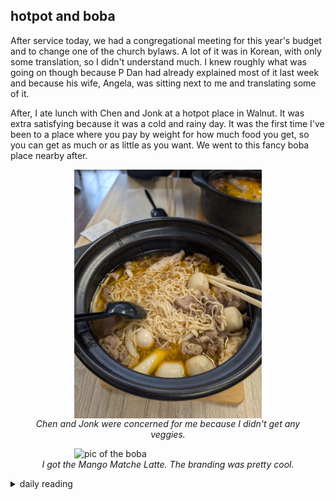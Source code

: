 ## hotpot and boba

After service today, we had a congregational meeting for this year's budget and to change one of the church bylaws. A lot of it was in Korean, with only some translation, so I didn't understand much. I knew roughly what was going on though because P Dan had already explained most of it last week and because his wife, Angela, was sitting next to me and translating some of it.

After, I ate lunch with Chen and Jonk at a hotpot place in Walnut. It was extra satisfying because it was a cold and rainy day. It was the first time I've been to a place where you pay by weight for how much food you get, so you can get as much or as little as you want. We went to this fancy boba place nearby after.

<figure>
    <img src="/images/2025/2025-01/2025-01-26-hotpot-and-boba/hotpot.jpg" alt="pic of the hotpot" width="300" style="display: block; margin: auto;">
    <figcaption style="text-align: center;">
        <i>Chen and Jonk were concerned for me because I didn't get any veggies.</i>
    </figcaption>
</figure>

<figure>
    <img src="/images/2025/2025-01/2025-01-26-hotpot-and-boba/boba.jpg" alt="pic of the boba" width="300" style="display: block; margin: auto;">
    <figcaption style="text-align: center;">
        <i> I got the Mango Matche Latte. The branding was pretty cool.</i>
    </figcaption>
</figure>

<details markdown="1">
<summary>daily reading</summary>

| {{ page.date | date: "%B %-d, %Y" }} |
| :-------------: |
| [Judg. 10:1–11:11; Acts 14; Jer. 23; Mark 9]({% link _Bible/Bible-year-1.md %}) |
| [WCF 1; WSC 1-3; WLC 1-5]({% link _westminster/westminster-month-2.md %}) |
| [The Athanasian Creed](https://threeforms.org/the-athanasian-creed/) |

</details>